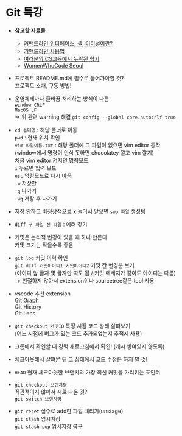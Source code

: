 # Git 특강

* **참고할 자료들**
    * [커맨드라인 인터페이스, 셸, 터미널이란?](https://www.44bits.io/ko/keyword/command-line-interface-cli-shell-and-terminal)
    * [커맨드라인 사용법](https://www.44bits.io/ko/post/linux-and-mac-command-line-survival-guide-for-beginner)
    * [여러분의 CS교육에서 누락된 학기](https://missing-semester-kr.github.io/)
    * [WomenWhoCode Seoul](https://www.facebook.com/wwcodeseoul/)

* 프로젝트 README.md에 필수로 들어가야할 것?   
프로젝트 소개, 구동 방법!

* 운영체제마다 줄바꿈 처리하는 방식이 다름   
`window CRLF`   
`MacOS LF`   
=> 위 관련 warning 해결 `git config --global core.autocrlf true`

* `cd 폴더명` : 해당 폴더로 이동   
`pwd` : 현재 위치 확인   
`vim 파일이름.txt` : 해당 폴더에 그 파일이 없으면 vim editor 동작  
(window에서 명령어 인식 못하면 chocolatey 깔고 vim 깔기)   
처음 vim editor 켜지면 명령모드   
`i` 누르면 입력 모드   
`esc` 명령모드로 다시 바꿈   
`:w` 저장만   
`:q` 나가기   
`:wq` 저장 후 나가기

* 저장 안하고 비정상적으로 x 눌러서 닫으면 `swp 파일` 생성됨

* `diff 구 파일 신 파일` : 에러 찾기 

* 커밋은 논리적 변경이 있을 때 하나 만든다   
커밋 크기는 작을수록 좋음

* `git log` 커밋 이력 확인   
`git diff 커밋아이디1 커밋아이디2` 커밋 간 변경분 보기   
(아이디 앞 글자 몇 글자만 따도 됨 / 커밋 메세지가 같아도 아이디는 다름)   
-> 친절하지 않아서 extension이나 sourcetree같은 tool 사용   

* vscode 추천 extension   
Git Graph   
Git History   
Git Lens   

* `git checkout 커밋ID` 특정 시점 코드 상태 살펴보기   
(어느 시점에 버그가 있는 코드 추가되었는지 추적시 사용)   

* 크롬에서 확인할 때 강력 새로고침해서 확인! (캐시 쌓여있지 않도록)

* 체크아웃해서 살펴본 뒤 그 상태에서 코드 수정은 하지 말 것!

* `HEAD` 현재 체크아웃한 브랜치의 가장 최신 커밋을 가리키는 포인터

* `git checkout 브랜치명`   
직관적이지 않아서 새로 나온 것?   
`git switch 브랜치명`

* `git reset` 실수로 add한 파일 내리기(unstage)   
`git stash` 임시저장   
`git stash pop` 임시저장 복구


